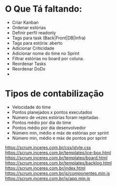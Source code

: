 # O Que Tá faltando:

* Criar Kanban
* Ordenar estórias
* Definir perfil readonly
* Tags para task (Back|Front|DB|Infra)
* Tags para estória: aberto
* Adicionar Criticidade
* Adicionar nome do time no Sprint
* Filtrar estórias no board por coluna.
* Reordenar Tasks
* Reordenar DoDs
*

# Tipos de contabilização

* Velocidade do time
* Pontos planejados x pontos executados
* Numero de vezes estórias foram rejeitadas
* Pontos médio por dia do time
* Pontos médio por dia desenvolvedor
* Número min, médio e máx de estórias por sprint
* Número min, médio e máx de pontos por sprint


https://scrum.inceres.com.br/css/style.css
https://scrum.inceres.com.br/templates/ice-box.html
https://scrum.inceres.com.br/templates/board.html
https://scrum.inceres.com.br/templates/backlog.html
https://scrum.inceres.com.br/index.html
https://scrum.inceres.com.br/js/componentes.min.js
https://scrum.inceres.com.br/js/app.min.js
